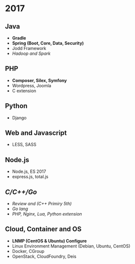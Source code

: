 # 2017

## Java

- __Gradle__
- __Spring (Boot, Core, Data, Security)__
- Jodd Framework
- _Hadoop and Spark_

## PHP

- __Composer, Silex, Symfony__
- Wordpress, Joomla
- C extension

## Python

- Django

## Web and Javascript

- LESS, SASS

## Node.js

- Node.js, ES 2017
- express.js, total.js

## _C/C++/Go_

- _Review and (C++ Primiry 5th)_
- _Go lang_
- _PHP, Nginx, Lua, Python extension_

## Cloud, Container and OS

- __LNMP (CentOS & Ubuntu) Configure__
- Linux Environment Management (Debian, Ubuntu, CentOS)
- Docker, CGroup
- OpenStack, CloudFoundry, Deis
